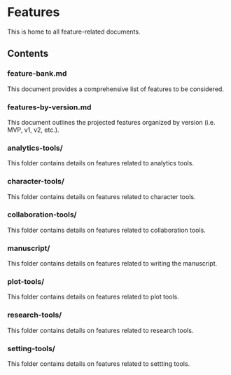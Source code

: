 # Features

This is home to all feature-related documents.

## Contents

### feature-bank.md

This document provides a comprehensive list of features to be considered.

### features-by-version.md

This document outlines the projected features organized by version (i.e. MVP, v1, v2, etc.).

### analytics-tools/

This folder contains details on features related to analytics tools.

### character-tools/

This folder contains details on features related to character tools.

### collaboration-tools/

This folder contains details on features related to collaboration tools.

### manuscript/

This folder contains details on features related to writing the manuscript.

### plot-tools/

This folder contains details on features related to plot tools.

### research-tools/

This folder contains details on features related to research tools.

### setting-tools/

This folder contains details on features related to settting tools.
